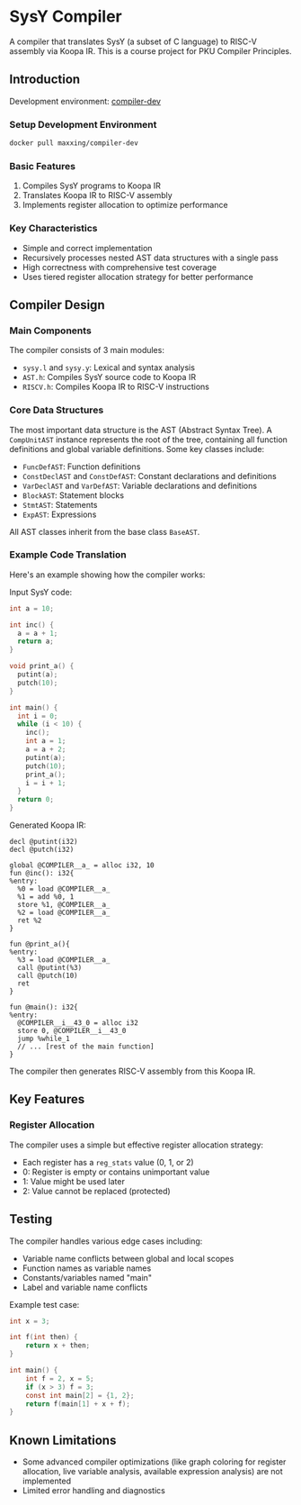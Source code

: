 # SysY Compiler

A compiler that translates SysY (a subset of C language) to RISC-V assembly via Koopa IR. This is a course project for PKU Compiler Principles.

## Introduction

Development environment: [compiler-dev](https://github.com/pku-minic/compiler-dev)

### Setup Development Environment

```bash
docker pull maxxing/compiler-dev
```

### Basic Features

1. Compiles SysY programs to Koopa IR
2. Translates Koopa IR to RISC-V assembly
3. Implements register allocation to optimize performance

### Key Characteristics

- Simple and correct implementation
- Recursively processes nested AST data structures with a single pass
- High correctness with comprehensive test coverage
- Uses tiered register allocation strategy for better performance

## Compiler Design

### Main Components

The compiler consists of 3 main modules:
- `sysy.l` and `sysy.y`: Lexical and syntax analysis
- `AST.h`: Compiles SysY source code to Koopa IR
- `RISCV.h`: Compiles Koopa IR to RISC-V instructions

### Core Data Structures

The most important data structure is the AST (Abstract Syntax Tree). A `CompUnitAST` instance represents the root of the tree, containing all function definitions and global variable definitions. Some key classes include:

- `FuncDefAST`: Function definitions
- `ConstDeclAST` and `ConstDefAST`: Constant declarations and definitions
- `VarDeclAST` and `VarDefAST`: Variable declarations and definitions
- `BlockAST`: Statement blocks
- `StmtAST`: Statements
- `ExpAST`: Expressions

All AST classes inherit from the base class `BaseAST`.

### Example Code Translation

Here's an example showing how the compiler works:

Input SysY code:
```c
int a = 10;

int inc() {
  a = a + 1;
  return a;
}

void print_a() {
  putint(a);
  putch(10);
}

int main() {
  int i = 0;
  while (i < 10) {
    inc();
    int a = 1;
    a = a + 2;
    putint(a);
    putch(10);
    print_a();
    i = i + 1;
  }
  return 0;
}
```

Generated Koopa IR:
```
decl @putint(i32)
decl @putch(i32)

global @COMPILER__a_ = alloc i32, 10
fun @inc(): i32{
%entry:
  %0 = load @COMPILER__a_
  %1 = add %0, 1
  store %1, @COMPILER__a_
  %2 = load @COMPILER__a_
  ret %2
}

fun @print_a(){
%entry:
  %3 = load @COMPILER__a_
  call @putint(%3)
  call @putch(10)
  ret
}

fun @main(): i32{
%entry:
  @COMPILER__i__43_0 = alloc i32
  store 0, @COMPILER__i__43_0
  jump %while_1
  // ... [rest of the main function]
}
```

The compiler then generates RISC-V assembly from this Koopa IR.

## Key Features

### Register Allocation

The compiler uses a simple but effective register allocation strategy:
- Each register has a `reg_stats` value (0, 1, or 2)
- 0: Register is empty or contains unimportant value
- 1: Value might be used later
- 2: Value cannot be replaced (protected)

## Testing

The compiler handles various edge cases including:
- Variable name conflicts between global and local scopes
- Function names as variable names
- Constants/variables named "main"
- Label and variable name conflicts

Example test case:
```c
int x = 3;

int f(int then) {
    return x + then;
}

int main() {
    int f = 2, x = 5;
    if (x > 3) f = 3;
    const int main[2] = {1, 2};
    return f(main[1] + x + f);
}
```

## Known Limitations

- Some advanced compiler optimizations (like graph coloring for register allocation, live variable analysis, available expression analysis) are not implemented
- Limited error handling and diagnostics